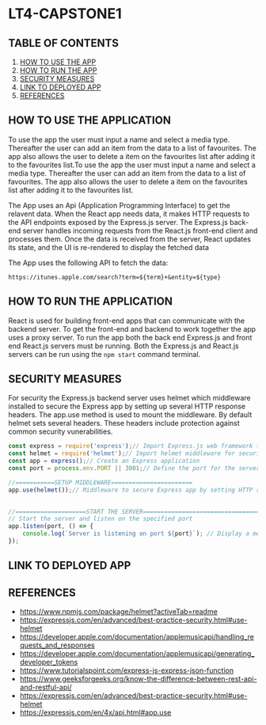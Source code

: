 # LT4-CAPSTONE1

## TABLE OF CONTENTS

1. [HOW TO USE THE APP](#how-to-use-the-application)
2. [HOW TO RUN THE APP](#how-to-run-the-application)
3. [SECURITY MEASURES](#security-measures)
4. [LINK TO DEPLOYED APP](#link-to-deployed-app)
5. [REFERENCES](#references)

## HOW TO USE THE APPLICATION

To use the app the user must input a name and select a media type. Thereafter the user can add an item from the data to a list of favourites. The app also allows the user to delete a item on the favourites list after adding it to the favourites list.To use the app the user must input a name and select a media type. Thereafter the user can add an item from the data to a list of favourites. The app also allows the user to delete a item on the favourites list after adding it to the favourites list. 

The App uses an Api (Application Programming Interface) to get the relavent data.  When the React app needs data, it makes HTTP requests to the API endpoints exposed by the Express.js server. The Express.js back-end server handles incoming requests from the React.js front-end client and processes them. Once the data is received from the server, React updates its state, and the UI is re-rendered to display the fetched data

The App uses the following API to fetch the data:

`https://itunes.apple.com/search?term=${term}+&entity=${type}`

## HOW TO RUN THE APPLICATION

React is used for building front-end apps that can communicate with the backend server. To get the front-end and backend to work together the app uses a proxy server. To run the app both the back end Express.js and front end React.js servers must be running. Both the Express.js and React.js servers can be run using the `npm start` command terminal. 

## SECURITY MEASURES

For security the Express.js backend server uses helmet which middleware installed to secure the Express app by setting up several HTTP response headers. The app.use method is used to mount the middleware. By default helmet sets several headers. These headers include protection against common security vunerabilities.
   ```javascript
   const express = require('express');// Import Express.js web framework to build the web server
   const helmet = require('helmet');// Import helmet middleware for security headers
   const app = express();// Create an Express application
   const port = process.env.PORT || 3001;// Define the port for the server to listen on

  //===========SETUP MIDDLEWARE=======================
   app.use(helmet());// Middleware to secure Express app by setting HTTP response headers.

    
   //====================START THE SERVER==================================
   // Start the server and listen on the specified port
   app.listen(port, () => {
       console.log(`Server is listening on port ${port}`); // Display a message in the console indicating that the server is running.
   });
   ```


## LINK TO DEPLOYED APP


## REFERENCES
- https://www.npmjs.com/package/helmet?activeTab=readme
- https://expressjs.com/en/advanced/best-practice-security.html#use-helmet
- https://developer.apple.com/documentation/applemusicapi/handling_requests_and_responses
- https://developer.apple.com/documentation/applemusicapi/generating_developer_tokens
- https://www.tutorialspoint.com/express-js-express-json-function
- https://www.geeksforgeeks.org/know-the-difference-between-rest-api-and-restful-api/
- https://expressjs.com/en/advanced/best-practice-security.html#use-helmet
- https://expressjs.com/en/4x/api.html#app.use 
